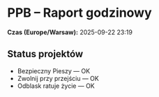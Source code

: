 # PPB – Raport godzinowy
**Czas (Europe/Warsaw):** 2025-09-22 23:19

## Status projektów
- Bezpieczny Pieszy — OK
- Zwolnij przy przejściu — OK
- Odblask ratuje życie — OK


